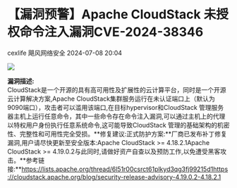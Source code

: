 #  【漏洞预警】Apache CloudStack 未授权命令注入漏洞CVE-2024-38346   
cexlife  飓风网络安全   2024-07-08 20:04  
  
![](https://mmbiz.qpic.cn/mmbiz_png/ibhQpAia4xu01ApicF7jrO4chEz9Ss2HrWZyjgg14WyYuuCPWVvnOYkUd6p0iawmEMicMxBz5OZP8tOjqC5puxlsYVA/640?wx_fmt=png&from=appmsg "")  
  
**漏洞描述:**  
CloudStack是一个开源的具有高可用性及扩展性的云计算平台，同时是一个开源云计算解决方案,Apache CloudStack集群服务运行在未认证端口上（默认为9090端口），攻击者可以滥用该端口,在目标hypervisor和CloudStack 管理服务器主机上运行任意命令，其中一些命令存在命令注入漏洞,可以通过主机上的代理以特权用户身份执行任意系统命令,这可能导致CloudStack 管理的基础架构的机密性、完整性和可用性完全受损。**修复建议:正式防护方案:**厂商已发布补丁修复漏洞,用户请尽快更新至安全版本:Apache CloudStack >= 4.18.2.1Apache CloudStack >= 4.19.0.2与此同时,请做好资产自查以及预防工作,以免遭受黑客攻击。**参考链接:**https://lists.apache.org/thread/6l51r00csrct61plkyd3qg3fj99215d1https://cloudstack.apache.org/blog/security-release-advisory-4.19.0.2-4.18.2.1  
